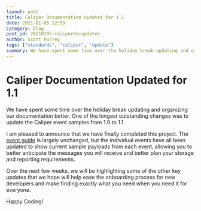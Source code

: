 ```yaml
---
layout: post
title: Caliper Documentation Updated for 1.1
date: 2021-01-05 12:59
category: blog
post_id: 20210105-caliperdocupdates
author: Scott Hurrey
tags: ["standards", "caliper", "update"]
summary: We have spent some time over the holiday break updating and organizing our documentation better. One of the longest outstanding changes was to update the Caliper event samples from 1.0 to 1.1.
---
```


# Caliper Documentation Updated for 1.1

We have spent some time over the holiday break updating and organizing our documentation better. One of the longest outstanding changes was to update the Caliper event samples from 1.0 to 1.1.

I am pleased to announce that we have finally completed this project. The [event guide](/caliper/events/event-guide) is largely unchanged, but the individual events have all been updated to show current sample payloads from each event, allowing you to better anticipate the messages you will receive and better plan your storage and reporting requirements.

Over the next few weeks, we will be highlighting some of the other key updates that we hope will help ease the onboarding process for new developers and make finding exactly what you need when you need it for everyone.

Happy Coding!
